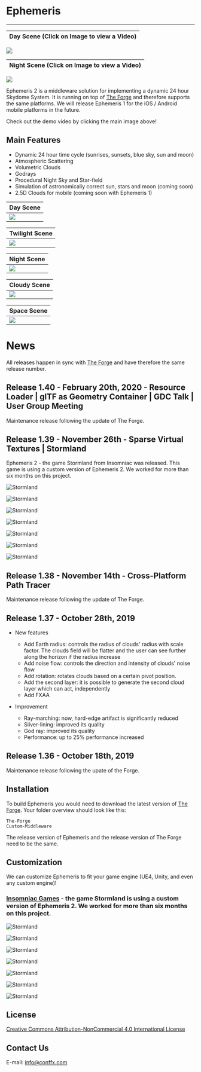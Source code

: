 # Ephemeris
----

| Day Scene (Click on Image to view a Video) | 
|---|
[![](Screenshots/main.png)](https://vimeo.com/369379476)

| Night Scene (Click on Image to view a Video) |
|---|
[![](Screenshots/03.png)](https://vimeo.com/352541826)

Ephemeris 2 is a middleware solution for implementing a dynamic 24 hour Skydome System. It is running on top of [The Forge](https://github.com/ConfettiFX/The-Forge) and therefore supports the same platforms. We will release Ephemeris 1 for the iOS / Android mobile platforms in the future.

Check out the demo video by clicking the main image above!

## Main Features

  - Dynamic 24 hour time cycle (sunrises, sunsets, blue sky, sun and moon)
  - Atmospheric Scattering
  - Volumetric Clouds
  - Godrays
  - Procedural Night Sky and Star-field 
  - Simulation of astronomically correct sun, stars and moon (coming soon)
  - 2.5D Clouds for mobile (coming soon with Ephemeris 1)
   
| Day Scene |
|---|
|![](Screenshots/01.png)|

| Twilight Scene |
|---|
|![](Screenshots/02.png)|

| Night Scene |
|---|
|![](Screenshots/05.png)|

| Cloudy Scene |
|---|
|![](Screenshots/04.png)|

| Space Scene |
|---|
|![](Screenshots/06.png)|


# News
All releases happen in sync with [The Forge](https://github.com/ConfettiFX/The-Forge) and have therefore the same release number.

## Release 1.40 - February 20th, 2020 - Resource Loader | glTF as Geometry Container | GDC Talk | User Group Meeting
Maintenance release following the update of The Forge.

## Release 1.39 - November 26th - Sparse Virtual Textures | Stormland
Ephemeris 2 - the game Stormland from Insomniac was released. This game is using a custom version of Ephemeris 2. We worked for more than six months on this project.

![Stormland](Screenshots/Stormland/Capture_2019_11_15_08_43_35_881.png) 

![Stormland](Screenshots/Stormland/Capture_2019_11_15_08_43_21_794.png) 

![Stormland](Screenshots/Stormland/Capture_2019_11_15_08_42_52_603.png) 

![Stormland](Screenshots/Stormland/Capture_2019_11_15_08_42_19_713.png) 

![Stormland](Screenshots/Stormland/Capture_2019_11_15_08_41_47_994.png) 

![Stormland](Screenshots/Stormland/Capture_2019_11_15_08_42_09_931.png) 

![Stormland](Screenshots/Stormland/Capture_2019_11_15_08_41_38_457.png) 



## Release 1.38 - November 14th - Cross-Platform Path Tracer
Maintenance release following the update of The Forge. 

## Release 1.37 - October 28th, 2019
* New features
  * Add Earth radius: controls the radius of clouds' radius with scale factor. The clouds field will be flatter and the user can see further along the horizon if the radius increase
  * Add noise flow: controls the direction and intensity of clouds' noise flow
  * Add rotation: rotates clouds based on a certain pivot position.
  * Add the second layer: it is possible to generate the second cloud layer which can act, independently
  * Add FXAA

* Improvement
  * Ray-marching: now, hard-edge artifact is significantly reduced
  * Silver-lining: improved its quality
  * God ray: improved its quality
  * Performance: up to 25% performance increased

## Release 1.36 - October 18th, 2019
Maintenance release following the upate of the Forge.


 
## Installation

 To build Ephemeris you would need to download the latest version of [The Forge](https://github.com/ConfettiFX/The-Forge). Your folder overview should look like this:

 ```
 The-Forge
 Custom-Middleware
 ```

The release version of Ephemeris and the release version of The Forge need to be the same.


## Customization

We can customize Ephemeris to fit your game engine (UE4, Unity, and even any custom engine)!

### [Insomniac Games](https://insomniac.games/) - the game Stormland is using a custom version of Ephemeris 2. We worked for more than six months on this project.

![Stormland](Screenshots/Stormland/Capture_2019_11_15_08_43_35_881.png) 

![Stormland](Screenshots/Stormland/Capture_2019_11_15_08_43_21_794.png) 

![Stormland](Screenshots/Stormland/Capture_2019_11_15_08_42_52_603.png) 

![Stormland](Screenshots/Stormland/Capture_2019_11_15_08_42_19_713.png) 

![Stormland](Screenshots/Stormland/Capture_2019_11_15_08_42_09_931.png) 

![Stormland](Screenshots/Stormland/Capture_2019_11_15_08_41_47_994.png) 

![Stormland](Screenshots/Stormland/Capture_2019_11_15_08_41_38_457.png) 



## License

[Creative Commons Attribution-NonCommercial 4.0 International License](https://creativecommons.org/licenses/by-nc/4.0/legalcode)


## Contact Us

E-mail: info@conffx.com
